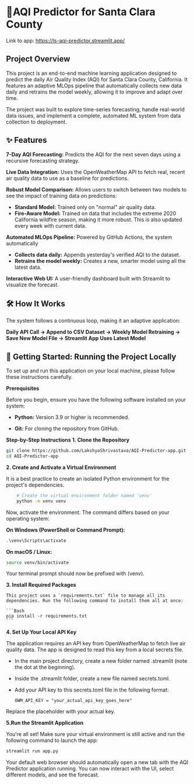 # 💨AQI Predictor for Santa Clara County

Link to app: https://ls-aqi-predictor.streamlit.app/

## Project Overview
This project is an end-to-end machine learning application designed to predict the daily Air Quality Index (AQI) for Santa Clara County, California. It features an adaptive MLOps pipeline that automatically collects new data daily and retrains the model weekly, allowing it to improve and adapt over time.

The project was built to explore time-series forecasting, handle real-world data issues, and implement a complete, automated ML system from data collection to deployment.

## ✨ Features

**7-Day AQI Forecasting:** Predicts the AQI for the next seven days using a recursive forecasting strategy.

**Live Data Integration:** Uses the OpenWeatherMap API to fetch real, recent air quality data to use as a baseline for predictions.

**Robust Model Comparison:** Allows users to switch between two models to see the impact of training data on predictions:

- **Standard Model:** Trained only on "normal" air quality data.
- **Fire-Aware Model:** Trained on data that includes the extreme 2020 California wildfire season, making it more robust. This is also updated every week with current data.

**Automated MLOps Pipeline:** Powered by GitHub Actions, the system automatically
- **Collects data daily:** Appends yesterday's verified AQI to the dataset.
- **Retrains the model weekly:** Creates a new, smarter model using all the latest data.

**Interactive Web UI:** A user-friendly dashboard built with Streamlit to visualize the forecast.

## 🛠️ How It Works
The system follows a continuous loop, making it an adaptive application:

**Daily API Call -> Append to CSV Dataset -> Weekly Model Retraining -> Save New Model File -> Streamlit App Uses Latest Model**

## 🚀 Getting Started: Running the Project Locally
To set up and run this application on your local machine, please follow these instructions carefully.

**Prerequisites**

Before you begin, ensure you have the following software installed on your system:

- **Python:** Version 3.9 or higher is recommended.

- **Git:** For cloning the repository from GitHub.

**Step-by-Step Instructions**
**1. Clone the Repository**

``` Bash
git clone https://github.com/LakshyaShrivastava/AQI-Predictor-app.git
cd AQI-Predictor-app
```

**2. Create and Activate a Virtual Environment**

It is a best practice to create an isolated Python environment for the project's dependencies.

```Bash
	# Create the virtual environment folder named 'venv'
	python -m venv venv
```
Now, activate the environment. The command differs based on your operating system:

**On Windows (PowerShell or Command Prompt):**

```PowerShell
.\venv\Scripts\activate
```
**On macOS / Linux:**

```Bash
source venv/bin/activate
```
Your terminal prompt should now be prefixed with (venv).

**3. Install Required Packages**

	This project uses a `requirements.txt` file to manage all its dependencies. Run the following command to install them all at once:

	```Bash
	pip install -r requirements.txt
	```

**4. Set Up Your Local API Key**

The application requires an API key from OpenWeatherMap to fetch live air quality data. The app is designed to read this key from a local secrets file.

- In the main project directory, create a new folder named .streamlit (note the dot at the beginning).

- Inside the .streamlit folder, create a new file named secrets.toml.

- Add your API key to this secrets.toml file in the following format:

	```
	OWM_API_KEY = "your_actual_api_key_goes_here"
	```

Replace the placeholder with your actual key.

**5.Run the Streamlit Application**

You're all set! Make sure your virtual environment is still active and run the following command to launch the app:

```Bash
streamlit run app.py
```
Your default web browser should automatically open a new tab with the AQI Predictor application running. You can now interact with the UI, select different models, and see the forecast.
